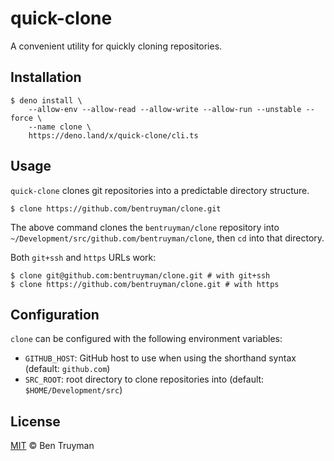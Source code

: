 # quick-clone

A convenient utility for quickly cloning repositories.

## Installation

```console
$ deno install \
    --allow-env --allow-read --allow-write --allow-run --unstable --force \
    --name clone \
    https://deno.land/x/quick-clone/cli.ts
```

## Usage

`quick-clone` clones git repositories into a predictable directory structure.

```console
$ clone https://github.com/bentruyman/clone.git
```

The above command clones the `bentruyman/clone` repository into
`~/Development/src/github.com/bentruyman/clone`, then `cd` into that directory.

Both `git+ssh` and `https` URLs work:

```console
$ clone git@github.com:bentruyman/clone.git # with git+ssh
$ clone https://github.com/bentruyman/clone.git # with https
```

## Configuration

`clone` can be configured with the following environment variables:

- `GITHUB_HOST`: GitHub host to use when using the shorthand syntax (default:
  `github.com`)
- `SRC_ROOT`: root directory to clone repositories into (default:
  `$HOME/Development/src`)

## License

[MIT](https://choosealicense.com/licenses/mit/) © Ben Truyman
